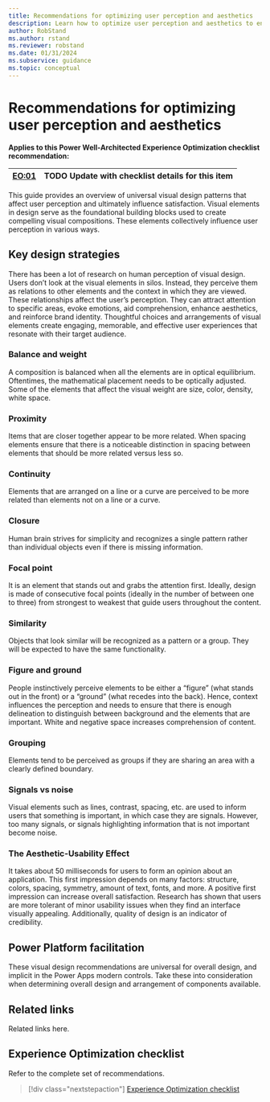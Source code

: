 ```yaml
---
title: Recommendations for optimizing user perception and aesthetics
description: Learn how to optimize user perception and aesthetics to ensure consistent success with user experience optimization.
author: RobStand
ms.author: rstand
ms.reviewer: robstand
ms.date: 01/31/2024
ms.subservice: guidance
ms.topic: conceptual
---
```


# Recommendations for optimizing user perception and aesthetics

**Applies to this Power Well-Architected Experience Optimization checklist recommendation:**

|[EO:01](checklist.md)| **TODO** Update with checklist details for this item |
|---|---|

This guide provides an overview of universal visual design patterns that affect user perception and ultimately influence satisfaction. Visual elements in design serve as the foundational building blocks used to create compelling visual compositions. These elements collectively influence user perception in various ways.

## Key design strategies

There has been a lot of research on human perception of visual design. Users don’t look at the visual elements in silos. Instead, they perceive them as relations to other elements and the context in which they are viewed. These relationships affect the user’s perception. They can attract attention to specific areas, evoke emotions, aid comprehension, enhance aesthetics, and reinforce brand identity. Thoughtful choices and arrangements of visual elements create engaging, memorable, and effective user experiences that resonate with their target audience.

### Balance and weight

A composition is balanced when all the elements are in optical equilibrium. Oftentimes, the mathematical placement needs to be optically adjusted. Some of the elements that affect the visual weight are size, color, density, white space.

### Proximity

Items that are closer together appear to be more related. When spacing elements ensure that there is a noticeable distinction in spacing between elements that should be more related versus less so.

### Continuity

Elements that are arranged on a line or a curve are perceived to be more related than elements not on a line or a curve.

### Closure

Human brain strives for simplicity and recognizes a single pattern rather than individual objects even if there is missing information.

### Focal point

It is an element that stands out and grabs the attention first. Ideally, design is made of consecutive focal points (ideally in the number of between one to three) from strongest to weakest that guide users throughout the content.

### Similarity

Objects that look similar will be recognized as a pattern or a group. They will be expected to have the same functionality.

### Figure and ground

People instinctively perceive elements to be either a “figure” (what stands out in the front) or a “ground” (what recedes into the back). Hence, context influences the perception and needs to ensure that there is enough delineation to distinguish between background and the elements that are important. White and negative space increases comprehension of content.

### Grouping

Elements tend to be perceived as groups if they are sharing an area with a clearly defined boundary.

### Signals vs noise

Visual elements such as lines, contrast, spacing, etc. are used to inform users that something is important, in which case they are signals. However, too many signals, or signals highlighting information that is not important become noise.

### The Aesthetic-Usability Effect

It takes about 50 milliseconds for users to form an opinion about an application. This first impression depends on many factors: structure, colors, spacing, symmetry, amount of text, fonts, and more. A positive first impression can increase overall satisfaction. Research has shown that users are more tolerant of minor usability issues when they find an interface visually appealing. Additionally, quality of design is an indicator of credibility.

## Power Platform facilitation

These visual design recommendations are universal for overall design, and implicit in the Power Apps modern controls. Take these into consideration when determining overall design and arrangement of components available.

## Related links

Related links here.

## Experience Optimization checklist

Refer to the complete set of recommendations.

> [!div class="nextstepaction"]
> [Experience Optimization checklist](checklist.md)